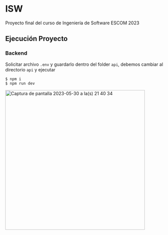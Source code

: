 # ISW
Proyecto final del curso de Ingeniería de Software ESCOM 2023

## Ejecución Proyecto

### Backend

Solicitar archivo `.env` y guardarlo dentro del folder `api`, debemos cambiar al directorio `api` y ejecutar

```console
$ npm i
$ npm run dev
```
<img width="441" alt="Captura de pantalla 2023-05-30 a la(s) 21 40 34" src="https://github.com/AbrMa/ISW/assets/8070765/df1d5269-e774-473f-bcfb-f424fa23eae9">
